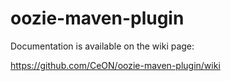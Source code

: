 oozie-maven-plugin
==================

Documentation is available on the wiki page: 

https://github.com/CeON/oozie-maven-plugin/wiki
